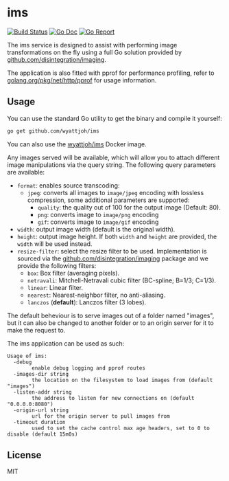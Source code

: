 # ims

[![Build Status](https://drone.wyattjoh.com/api/badges/wyatt/ims/status.svg)](https://drone.wyattjoh.com/wyatt/ims)
[![Go Doc](https://godoc.org/github.com/wyattjoh/ims/lib?status.svg)](http://godoc.org/github.com/wyattjoh/ims/lib)
[![Go Report](https://goreportcard.com/badge/github.com/wyattjoh/ims)](https://goreportcard.com/report/github.com/wyattjoh/ims)

The ims service is designed to assist with performing image transformations on
the fly using a full Go solution provided by [github.com/disintegration/imaging](https://github.com/disintegration/imaging).

The application is also fitted with pprof for performance profiling, refer to
[golang.org/pkg/net/http/pprof](https://golang.org/pkg/net/http/pprof/) for usage information.

## Usage

You can use the standard Go utility to get the binary and compile it yourself:

```bash
go get github.com/wyattjoh/ims
```

You can also use the [wyattjoh/ims](https://hub.docker.com/r/wyattjoh/ims/) Docker image.

Any images served will be available, which will allow you to attach different
image manipulations via the query string. The following query parameters are
available:

- `format`: enables source transcoding:
	- `jpeg`: converts all images to `image/jpeg` encoding with lossless compression, some additional parameters are supported:
		- `quality`: the quality out of 100 for the output image (Default: 80).
      - `png`: converts image to `image/png` encoding
      - `gif`: converts image to `image/gif` encoding
- `width`: output image width (default is the original width).
- `height`: output image height. If both `width` and `height` are provided, the
      `width` will be used instead.
- `resize-filter`: select the resize filter to be used. Implementation is sourced via the [github.com/disintegration/imaging](https://github.com/disintegration/imaging) package and we provide the following filters:
	- `box`: Box filter (averaging pixels).
	- `netravali`: Mitchell-Netravali cubic filter (BC-spline; B=1/3; C=1/3).
	- `linear`: Linear filter.
	- `nearest`: Nearest-neighbor filter, no anti-aliasing.
	- `lanczos` (**default**): Lanczos filter (3 lobes).

The default beheviour is to serve images out of a folder named "images", but it
can also be changed to another folder or to an origin server for it to make the
request to.

The ims application can be used as such:

```
Usage of ims:
  -debug
        enable debug logging and pprof routes
  -images-dir string
        the location on the filesystem to load images from (default "images")
  -listen-addr string
        the address to listen for new connections on (default "0.0.0.0:8080")
  -origin-url string
        url for the origin server to pull images from
  -timeout duration
        used to set the cache control max age headers, set to 0 to disable (default 15m0s)
```

## License

MIT